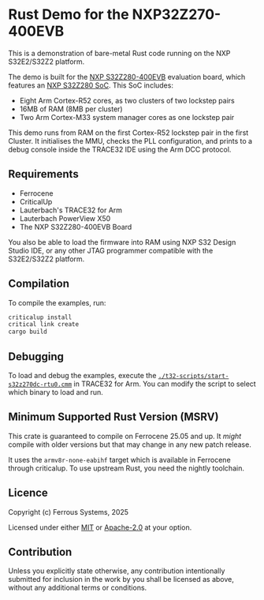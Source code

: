 # Rust Demo for the NXP32Z270-400EVB

This is a demonstration of bare-metal Rust code running on the NXP S32E2/S32Z2
platform.

The demo is built for the [NXP S32Z280-400EVB] evaluation board, which
features an [NXP S32Z280 SoC]. This SoC includes:

[NXP S32Z280-400EVB]: https://www.nxp.com/part/S32Z280-400EVB
[NXP S32Z280 SoC]: https://www.nxp.com/docs/en/data-sheet/S32E27.pdf

* Eight Arm Cortex-R52 cores, as two clusters of two lockstep pairs
* 16MB of RAM (8MB per cluster)
* Two Arm Cortex-M33 system manager cores as one lockstep pair

This demo runs from RAM on the first Cortex-R52 lockstep pair in the first
Cluster. It initialises the MMU, checks the PLL configuration, and prints to a
debug console inside the TRACE32 IDE using the Arm DCC protocol.

## Requirements

* Ferrocene
* CriticalUp
* Lauterbach's TRACE32 for Arm
* Lauterbach PowerView X50
* The NXP S32Z280-400EVB Board

You also be able to load the firmware into RAM using NXP S32 Design Studio IDE, or any other JTAG programmer compatible with the S32E2/S32Z2 platform.

## Compilation

To compile the examples, run:

```bash
criticalup install
critical link create
cargo build
```

## Debugging

To load and debug the examples, execute the
[`./t32-scripts/start-s32z270dc-rtu0.cmm`](./t32-scripts/start-s32z270dc-rtu0.cmm)
in TRACE32 for Arm. You can modify the script to select which binary to load
and run.

## Minimum Supported Rust Version (MSRV)

This crate is guaranteed to compile on Ferrocene 25.05 and up. It *might*
compile with older versions but that may change in any new patch release.

It uses the `armv8r-none-eabihf` target which is available in Ferrocene through
criticalup. To use upstream Rust, you need the nightly toolchain.

## Licence

Copyright (c) Ferrous Systems, 2025

Licensed under either [MIT](./LICENSE-MIT) or [Apache-2.0](./LICENSE-APACHE) at
your option.

## Contribution

Unless you explicitly state otherwise, any contribution intentionally submitted
for inclusion in the work by you shall be licensed as above, without any
additional terms or conditions.
